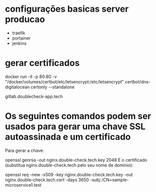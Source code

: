 # configurações basicas server producao

- traefik 
- portainer
- jenkins

# gerar certificados

docker run -it -p 80:80 -v "/docker/volumes/certbot/etc/letsencrypt:/etc/letsencrypt" certbot/dns-digitalocean certonly --standalone

gitlab.doublecheck-app.tech


# Os seguintes comandos podem ser usados ​​para gerar uma chave SSL autoassinada e um certificado

Para gerar a chave:

openssl genrsa -out nginx.double-check.tech.key 2048 E o certificado (substitua nginx.double-check.tech pelo seu nome de domínio):

openssl req -new -x509 -key nginx.double-check.tech.key -out nginx.double-check.tech.cert -days 3650 -subj /CN=sample-microservice1.test